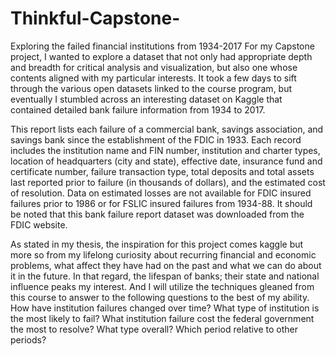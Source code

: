 # Thinkful-Capstone-

Exploring the failed financial institutions from 1934-2017
For my Capstone project, I wanted to explore a dataset that not only had appropriate depth and breadth for critical analysis and visualization, but also one whose contents aligned with my particular interests. It took a few days to sift through the various open datasets linked to the course program, but eventually I stumbled across an interesting dataset on Kaggle that contained detailed bank failure information from 1934 to 2017.

This report lists each failure of a commercial bank, savings association, and savings bank since the establishment of the FDIC in 1933. Each record includes the institution name and FIN number, institution and charter types, location of headquarters (city and state), effective date, insurance fund and certificate number, failure transaction type, total deposits and total assets last reported prior to failure (in thousands of dollars), and the estimated cost of resolution. Data on estimated losses are not available for FDIC insured failures prior to 1986 or for FSLIC insured failures from 1934-88. It should be noted that this bank failure report dataset was downloaded from the FDIC website.

As stated in my thesis, the inspiration for this project comes kaggle but more so from my lifelong curiosity about recurring financial and economic problems, what affect they have had on the past and what we can do about it in the future. In that regard, the lifespan of banks; their state and national influence peaks my interest. And I will utilize the techniques gleaned from this course to answer to the following questions to the best of my ability. How have institution failures changed over time? What type of institution is the most likely to fail? What institution failure cost the federal government the most to resolve? What type overall? Which period relative to other periods?
